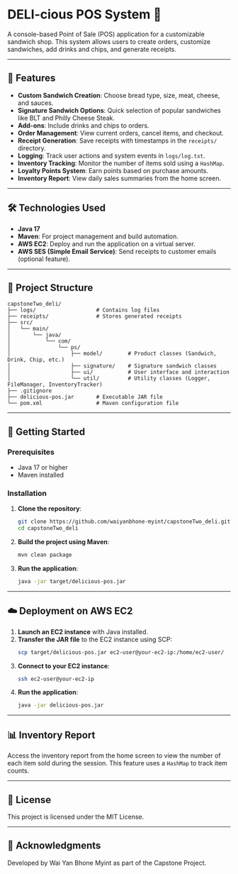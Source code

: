 # DELI-cious POS System 🥪

A console-based Point of Sale (POS) application for a customizable sandwich shop. This system allows users to create orders, customize sandwiches, add drinks and chips, and generate receipts.

---

## 🚀 Features

- **Custom Sandwich Creation**: Choose bread type, size, meat, cheese, and sauces.
- **Signature Sandwich Options**: Quick selection of popular sandwiches like BLT and Philly Cheese Steak.
- **Add-ons**: Include drinks and chips to orders.
- **Order Management**: View current orders, cancel items, and checkout.
- **Receipt Generation**: Save receipts with timestamps in the `receipts/` directory.
- **Logging**: Track user actions and system events in `logs/log.txt`.
- **Inventory Tracking**: Monitor the number of items sold using a `HashMap`.
- **Loyalty Points System**: Earn points based on purchase amounts.
- **Inventory Report**: View daily sales summaries from the home screen.

---

## 🛠 Technologies Used

- **Java 17**
- **Maven**: For project management and build automation.
- **AWS EC2**: Deploy and run the application on a virtual server.
- **AWS SES (Simple Email Service)**: Send receipts to customer emails (optional feature).

---

## 📁 Project Structure

```
capstoneTwo_deli/
├── logs/                   # Contains log files
├── receipts/               # Stores generated receipts
├── src/
│   └── main/
│       └── java/
│           └── com/
│               └── ps/
│                   ├── model/        # Product classes (Sandwich, Drink, Chip, etc.)
│                   ├── signature/    # Signature sandwich classes
│                   ├── ui/           # User interface and interaction
│                   └── util/         # Utility classes (Logger, FileManager, InventoryTracker)
├── .gitignore
├── delicious-pos.jar       # Executable JAR file
└── pom.xml                 # Maven configuration file
```

---

## 🧪 Getting Started

### Prerequisites

- Java 17 or higher
- Maven installed

### Installation

1. **Clone the repository**:
   ```bash
   git clone https://github.com/waiyanbhone-myint/capstoneTwo_deli.git
   cd capstoneTwo_deli
   ```

2. **Build the project using Maven**:
   ```bash
   mvn clean package
   ```

3. **Run the application**:
   ```bash
   java -jar target/delicious-pos.jar
   ```

---

## ☁️ Deployment on AWS EC2

1. **Launch an EC2 instance** with Java installed.
2. **Transfer the JAR file** to the EC2 instance using SCP:
   ```bash
   scp target/delicious-pos.jar ec2-user@your-ec2-ip:/home/ec2-user/
   ```
3. **Connect to your EC2 instance**:
   ```bash
   ssh ec2-user@your-ec2-ip
   ```
4. **Run the application**:
   ```bash
   java -jar delicious-pos.jar
   ```

---

## 📊 Inventory Report

Access the inventory report from the home screen to view the number of each item sold during the session. This feature uses a `HashMap` to track item counts.

---

## 📄 License

This project is licensed under the MIT License.

---

## 🙌 Acknowledgments

Developed by Wai Yan Bhone Myint as part of the Capstone Project.
